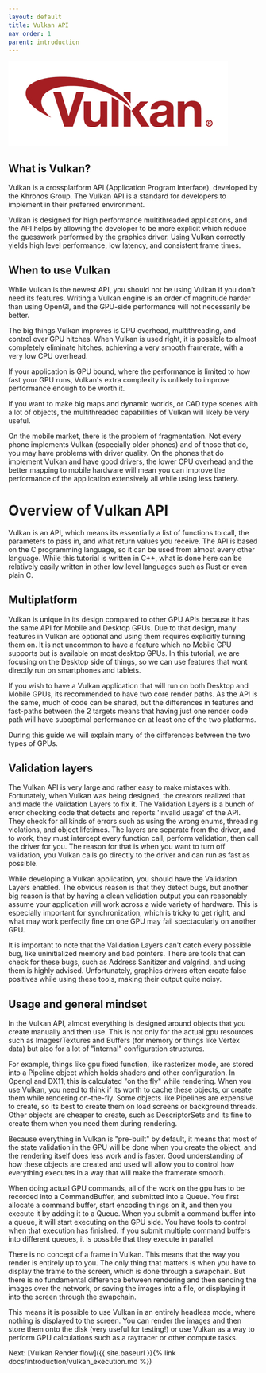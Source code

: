 ```yaml
---
layout: default
title: Vulkan API
nav_order: 1
parent: introduction
---
```


![VulkanLogo](/assets/images/Vulkan_170px_Dec16.jpg)

## What is Vulkan?

Vulkan is a crossplatform API (Application Program Interface), developed by the Khronos Group.
The Vulkan API is a standard for developers to implement in their preferred environment.

Vulkan is designed for high performance multithreaded applications, and the API helps by allowing the developer to be more explicit which reduce the guesswork performed by the graphics driver. Using Vulkan correctly yields high level performance, low latency, and consistent frame times.

## When to use Vulkan

While Vulkan is the newest API, you should not be using Vulkan if you don't need its features.
Writing a Vulkan engine is an order of magnitude harder than using OpenGl, and the GPU-side performance will not necessarily be better.

The big things Vulkan improves is CPU overhead, multithreading, and control over GPU hitches.
When Vulkan is used right, it is possible to almost completely eliminate hitches, achieving a very smooth framerate, with a very low CPU overhead.

If your application is GPU bound, where the performance is limited to how fast your GPU runs, Vulkan's extra complexity is unlikely to improve performance enough to be worth it.

If you want to make big maps and dynamic worlds, or CAD type scenes with a lot of objects, the multithreaded capabilities of Vulkan will likely be very useful.

On the mobile market, there is the problem of fragmentation. Not every phone implements Vulkan (especially older phones) and of those that do, you may have problems with driver quality. On the phones that do implement Vulkan and have good drivers, the lower CPU overhead and the better mapping to mobile hardware will mean you can improve the performance of the application extensively all while using less battery.


# Overview of Vulkan API

Vulkan is an API, which means its essentially a list of functions to call, the parameters to pass in, and what return values you receive. 
The API is based on the C programming language, so it can be used from almost every other language. While this tutorial is written in C++, what is done here can be relatively easily written in other low level languages such as Rust or even plain C.

## Multiplatform

Vulkan is unique in its design compared to other GPU APIs because it has the same API for Mobile and Desktop GPUs. Due to that design, many features in Vulkan are optional and using them requires explicitly turning them on. It is not uncommon to have a feature which no Mobile GPU supports but is available on most desktop GPUs. In this tutorial, we are focusing on the Desktop side of things, so we can use features that wont directly run on smartphones and tablets. 

If you wish to have a Vulkan application that will run on both Desktop and Mobile GPUs, its recommended to have two core render paths. As the API is the same, much of code can be shared, but the differences in features and fast-paths between the 2 targets means that having just one render code path will have suboptimal performance on at least one of the two platforms. 

During this guide we will explain many of the differences between the two types of GPUs.

## Validation layers

The Vulkan API is very large and rather easy to make mistakes with. Fortunately, when Vulkan was being designed, the creators realized that and made the Validation Layers to fix it. The Validation Layers is a bunch of error checking code that detects and reports 'invalid usage' of the API. They check for all kinds of errors such as using the wrong enums, threading violations, and object lifetimes. The layers are separate from the driver, and to work, they must intercept every function call, perform validation, then call the driver for you. The reason for that is when you want to turn off validation, you Vulkan calls go directly to the driver and can run as fast as possible.

While developing a Vulkan application, you should have the Validation Layers enabled. The obvious reason is that they detect bugs, but another big reason is that by having a clean validation output you can reasonably assume your application will work across a wide variety of hardware. This is especially important for synchronization, which is tricky to get right, and what may work perfectly fine on one GPU may fail spectacularly on another GPU.

It is important to note that the Validation Layers can't catch every possible bug, like uninitialized memory and bad pointers. There are tools that can check for these bugs, such as Address Sanitizer and valgrind, and using them is highly advised. Unfortunately, graphics drivers often create false positives while using these tools, making their output quite noisy. 

## Usage and general mindset

In the Vulkan API, almost everything is designed around objects that you create manually and then use. This is not only for the actual gpu resources such as Images/Textures and Buffers (for memory or things like Vertex data) but also for a lot of "internal" configuration structures.

For example, things like gpu fixed function, like rasterizer mode, are stored into a Pipeline object which holds shaders and other configuration. In Opengl and DX11, this is calculated "on the fly" while rendering.
When you use Vulkan, you need to think if its worth to cache these objects, or create them while rendering on-the-fly. Some objects like Pipelines are expensive to create, so its best to create them on load screens or background threads. Other objects are cheaper to create, such as DescriptorSets and its fine to create them when you need them during rendering.

Because everything in Vulkan is "pre-built" by default, it means that most of the state validation in the GPU will be done when you create the object, and the rendering itself does less work and is faster. Good understanding of how these objects are created and used will allow you to control how everything executes in a way that will make the framerate smooth.

When doing actual GPU commands, all of the work on the gpu has to be recorded into a CommandBuffer, and submitted into a Queue. You first allocate a command buffer, start encoding things on it, and then you execute it by adding it to a Queue. When you submit a command buffer into a queue, it will start executing on the GPU side. You have tools to control when that execution has finished. If you submit multiple command buffers into different queues, it is possible that they execute in parallel.

There is no concept of a frame in Vulkan. This means that the way you render is entirely up to you. The only thing that matters is when you have to display the frame to the screen, which is done through a swapchain. But there is no fundamental difference between rendering and then sending the images over the network, or saving the images into a file, or displaying it into the screen through the swapchain.

This means it is possible to use Vulkan in an entirely headless mode, where nothing is displayed to the screen. You can render the images and then store them onto the disk (very useful for testing!) or use Vulkan as a way to perform GPU calculations such as a raytracer or other compute tasks.

Next: [Vulkan Render flow]({{ site.baseurl }}{% link docs/introduction/vulkan_execution.md %})